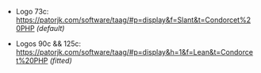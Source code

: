 * Logo 73c: https://patorjk.com/software/taag/#p=display&f=Slant&t=Condorcet%20PHP _(default)_

* Logos 90c && 125c: https://patorjk.com/software/taag/#p=display&h=1&f=Lean&t=Condorcet%20PHP _(fitted)_